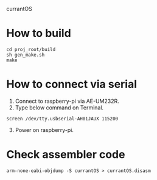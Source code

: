 currantOS

# How to build

```
cd proj_root/build
sh gen_make.sh
make
```

# How to connect via serial

1. Connect to raspberry-pi via AE-UM232R.
2. Type below command on Terminal.
```
screen /dev/tty.usbserial-AH01JAUX 115200
```
3. Power on raspberry-pi.

# Check assembler code

```
arm-none-eabi-objdump -S currantOS > currantOS.disasm
```



